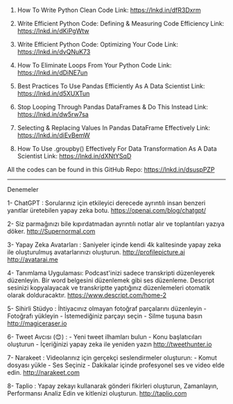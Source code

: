 1. How To Write Python Clean Code
Link: https://lnkd.in/dfR3Dxrm

2. Write Efficient Python Code: Defining & Measuring Code Efficiency
Link: https://lnkd.in/dKiPgWtw

3. Write Efficient Python Code: Optimizing Your Code
Link: https://lnkd.in/dvQNuK73

4. How To Eliminate Loops From Your Python Code
Link: https://lnkd.in/dDiNE7un

5. Best Practices To Use Pandas Efficiently As A Data Scientist
Link: https://lnkd.in/d5XUXTun

6. Stop Looping Through Pandas DataFrames & Do This Instead
Link: https://lnkd.in/dw5rw7sa

7. Selecting & Replacing Values In Pandas DataFrame Effectively
Link: https://lnkd.in/diEvBemW

8. How To Use .groupby() Effectively For Data Transformation As A Data Scientist 
Link: https://lnkd.in/dXNtYSqD

All the codes can be found in this GitHub Repo:
https://lnkd.in/dsuspPZP


******************
Denemeler

1- ChatGPT : Sorularınız için etkileyici derecede ayrıntılı insan benzeri yanıtlar üretebilen yapay zeka botu.
https://openai.com/blog/chatgpt/

2- Siz parmağınızı bile kıpırdatmadan ayrıntılı notlar alır ve toplantıları yazıya döker. 
http://Supernormal.com

3- Yapay Zeka Avatarları : Saniyeler içinde kendi 4k kalitesinde yapay zeka ile oluşturulmuş avatarlarınızı oluşturun.
http://profilepicture.ai
http://avatarai.me 

4- Tanımlama Uygulaması: Podcast'inizi sadece transkripti düzenleyerek düzenleyin. Bir word belgesini düzenlemek gibi ses düzenleme.
Descript sesinizi kopyalayacak ve transkriptte yaptığınız düzenlemeleri otomatik olarak dolduracaktır.
https://www.descript.com/home-2

5- Sihirli Stüdyo : İhtiyacınız olmayan fotoğraf parçalarını düzenleyin - Fotoğrafı yükleyin - İstemediğiniz parçayı seçin - Silme tuşuna basın
http://magiceraser.io

6- Tweet Avcısı (😊) : - Yeni tweet ilhamları bulun - Konu başlatıcıları oluşturun - İçeriğinizi yapay zeka ile yeniden yazın 
http://tweethunter.io

7- Narakeet : Videolarınız için gerçekçi seslendirmeler oluşturun: - Komut dosyası yükle - Ses Seçiniz - Dakikalar içinde profesyonel ses ve video elde edin.
http://narakeet.com

8- Taplio : Yapay zekayı kullanarak gönderi fikirleri oluşturun, Zamanlayın, Performansı Analiz Edin ve kitlenizi oluşturun.
http://taplio.com
